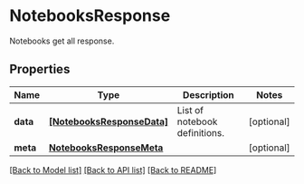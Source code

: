 # NotebooksResponse

Notebooks get all response.

## Properties

| Name     | Type                                                    | Description                   | Notes      |
| -------- | ------------------------------------------------------- | ----------------------------- | ---------- |
| **data** | [**[NotebooksResponseData]**](NotebooksResponseData.md) | List of notebook definitions. | [optional] |
| **meta** | [**NotebooksResponseMeta**](NotebooksResponseMeta.md)   |                               | [optional] |

[[Back to Model list]](README.md#documentation-for-models) [[Back to API list]](README.md#documentation-for-api-endpoints) [[Back to README]](README.md)
